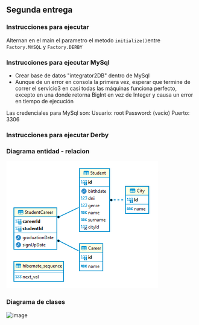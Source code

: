 ## Segunda entrega

### Instrucciones para ejecutar
Alternan en el main el parametro el metodo `initialize()`entre `Factory.MYSQL` y `Factory.DERBY`

### Instrucciones para ejecutar MySql

- Crear base de datos "integrator2DB" dentro de MySql
- Aunque de un error en consola la primera vez, esperar que termine de correr
el servicio3 en casi todas las máquinas funciona perfecto, excepto en una donde retorna BigInt en vez de Integer y causa un error en tiempo de ejecución

Las credenciales para MySql son:
Usuario: root
Password: (vacio)
Puerto: 3306

### Instrucciones para ejecutar Derby

### Diagrama entidad - relacion
![image](https://github.com/ezequielcinalli/tpe-arquitecturas-web/blob/main/docs/EntityRelationshipDiagram_Integrador2.png)

### Diagrama de clases
![image](https://user-images.githubusercontent.com/70036411/193145029-77341783-a810-439c-a61e-9450687e3d7b.png)
